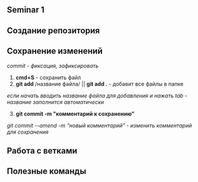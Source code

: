 ## Seminar 1

## Создание репозитория

## Сохранение изменений

*commit - фиксация, зафиксировать*

1. **cmd+S** - сохранить файл
2. **git add** /название файла/
|| **git add .** - добавит все файлы в папке

*если начать вводить название файла для добавления и нажать tab - название заполнится автоматически*

3. **git commit -m "комментарий к сохранению"** 

*git commit --amend -m “новый комментарий” - изменить комментарий для сохранения*

## Работа с ветками

## Полезные команды
